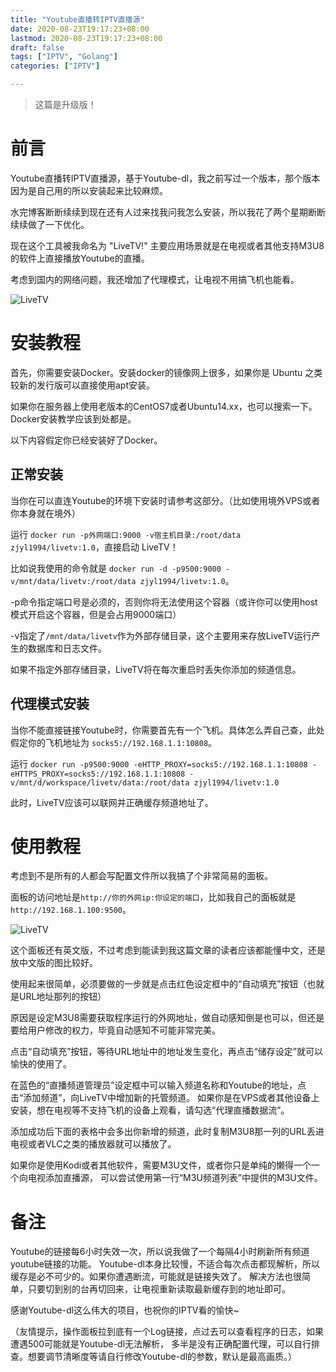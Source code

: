 ```yaml
---
title: "Youtube直播转IPTV直播源"
date: 2020-08-23T19:17:23+08:00
lastmod: 2020-08-23T19:17:23+08:00
draft: false
tags: ["IPTV", "Golang"]
categories: ["IPTV"]

---
```


> 这篇是升级版！

# 前言

Youtube直播转IPTV直播源，基于Youtube-dl，我之前写过一个版本，那个版本因为是自己用的所以安装起来比较麻烦。

水完博客断断续续到现在还有人过来找我问我怎么安装，所以我花了两个星期断断续续做了一下优化。

现在这个工具被我命名为 "LiveTV!" 主要应用场景就是在电视或者其他支持M3U8的软件上直接播放Youtube的直播。

考虑到国内的网络问题，我还增加了代理模式，让电视不用搞飞机也能看。

![LiveTV](https://blog.zjyl1994.com/post/iptv_proxy_v2/index-zh.png)

# 安装教程

首先，你需要安装Docker。安装docker的镜像网上很多，如果你是 Ubuntu 之类较新的发行版可以直接使用apt安装。

如果你在服务器上使用老版本的CentOS7或者Ubuntu14.xx，也可以搜索一下。Docker安装教学应该到处都是。

以下内容假定你已经安装好了Docker。

<!--more-->

## 正常安装

当你在可以直连Youtube的环境下安装时请参考这部分。（比如使用境外VPS或者你本身就在境外）

运行 `docker run -p外网端口:9000 -v宿主机目录:/root/data zjyl1994/livetv:1.0`，直接启动 LiveTV！

比如说我使用的命令就是 `docker run -d -p9500:9000 -v/mnt/data/livetv:/root/data zjyl1994/livetv:1.0`。

-p命令指定端口号是必须的，否则你将无法使用这个容器（或许你可以使用host模式开启这个容器，但是会占用9000端口）

-v指定了`/mnt/data/livetv`作为外部存储目录，这个主要用来存放LiveTV运行产生的数据库和日志文件。

如果不指定外部存储目录，LiveTV将在每次重启时丢失你添加的频道信息。

## 代理模式安装

当你不能直接链接Youtube时，你需要首先有一个飞机。具体怎么弄自己查，此处假定你的飞机地址为 `socks5://192.168.1.1:10808`。

运行 `docker run -p9500:9000 -eHTTP_PROXY=socks5://192.168.1.1:10808 -eHTTPS_PROXY=socks5://192.168.1.1:10808 -v/mnt/d/workspace/livetv/data:/root/data zjyl1994/livetv:1.0`

此时，LiveTV应该可以联网并正确缓存频道地址了。

# 使用教程

考虑到不是所有的人都会写配置文件所以我搞了个非常简易的面板。

面板的访问地址是`http://你的外网ip:你设定的端口`，比如我自己的面板就是`http://192.168.1.100:9500`。

![LiveTV](https://blog.zjyl1994.com/post/iptv_proxy_v2/index-zh.png)

这个面板还有英文版，不过考虑到能读到我这篇文章的读者应该都能懂中文，还是放中文版的图比较好。

使用起来很简单，必须要做的一步就是点击红色设定框中的“自动填充”按钮（也就是URL地址那列的按钮）

原因是设定M3U8需要获取程序运行的外网地址，做自动感知倒是也可以，但还是要给用户修改的权力，毕竟自动感知不可能非常完美。

点击“自动填充”按钮，等待URL地址中的地址发生变化，再点击“储存设定”就可以愉快的使用了。

在蓝色的“直播频道管理员”设定框中可以输入频道名称和Youtube的地址，点击“添加频道”，向LiveTV中增加新的托管频道。
如果你是在VPS或者其他设备上安装，想在电视等不支持飞机的设备上观看，请勾选“代理直播数据流”。

添加成功后下面的表格中会多出你新增的频道，此时复制M3U8那一列的URL丢进电视或者VLC之类的播放器就可以播放了。

如果你是使用Kodi或者其他软件，需要M3U文件，或者你只是单纯的懒得一个一个向电视添加直播源，
可以尝试使用第一行“M3U频道列表”中提供的M3U文件。

# 备注

Youtube的链接每6小时失效一次，所以说我做了一个每隔4小时刷新所有频道youtube链接的功能。
Youtube-dl本身比较慢，不适合每次点击都现解析，所以缓存是必不可少的。如果你遭遇断流，可能就是链接失效了。
解决方法也很简单，只要切到别的台再切回来，让电视重新读取最新缓存到的地址即可。

感谢Youtube-dl这么伟大的项目，也祝你的IPTV看的愉快~

（友情提示，操作面板拉到底有一个Log链接，点过去可以查看程序的日志，如果遭遇500可能就是Youtube-dl无法解析，
多半是没有正确配置代理，可以自行排查。想要调节清晰度等请自行修改Youtube-dl的参数，默认是最高画质。）